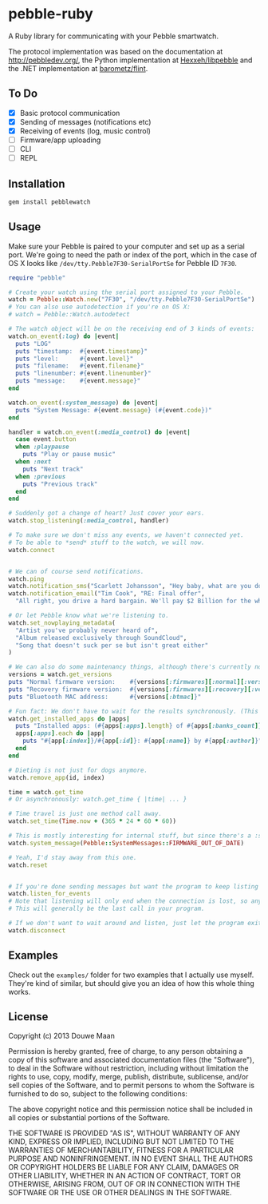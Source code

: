 # pebble-ruby

A Ruby library for communicating with your Pebble smartwatch.

The protocol implementation was based on the documentation at http://pebbledev.org/, the Python implementation at [Hexxeh/libpebble](https://github.com/Hexxeh/libpebble) and the .NET implementation at [barometz/flint](https://github.com/barometz/flint).

## To Do

- [x] Basic protocol communication
- [x] Sending of messages (notifications etc)
- [x] Receiving of events (log, music control)
- [ ] Firmware/app uploading
- [ ] CLI
- [ ] REPL

## Installation

```sh
gem install pebblewatch
```

## Usage

Make sure your Pebble is paired to your computer and set up as a serial port. We're going to need the path or index of the port, which in the case of OS X looks like `/dev/tty.Pebble7F30-SerialPortSe` for Pebble ID `7F30`. 

```ruby
require "pebble"

# Create your watch using the serial port assigned to your Pebble.
watch = Pebble::Watch.new("7F30", "/dev/tty.Pebble7F30-SerialPortSe")
# You can also use autodetection if you're on OS X:
# watch = Pebble::Watch.autodetect

# The watch object will be on the receiving end of 3 kinds of events:
watch.on_event(:log) do |event|
  puts "LOG"
  puts "timestamp:  #{event.timestamp}"
  puts "level:      #{event.level}"
  puts "filename:   #{event.filename}"
  puts "linenumber: #{event.linenumber}"
  puts "message:    #{event.message}"
end

watch.on_event(:system_message) do |event|
  puts "System Message: #{event.message} (#{event.code})"
end

handler = watch.on_event(:media_control) do |event|
  case event.button
  when :playpause
    puts "Play or pause music"
  when :next
    puts "Next track"
  when :previous
    puts "Previous track"
  end
end

# Suddenly got a change of heart? Just cover your ears.
watch.stop_listening(:media_control, handler)

# To make sure we don't miss any events, we haven't connected yet. 
# To be able to *send* stuff to the watch, we will now.
watch.connect


# We can of course send notifications.
watch.ping
watch.notification_sms("Scarlett Johansson", "Hey baby, what are you doing tonight?")
watch.notification_email("Tim Cook", "RE: Final offer", 
  "All right, you drive a hard bargain. We'll pay $2 Billion for the whole shop and that is our final offer.")

# Or let Pebble know what we're listening to.
watch.set_nowplaying_metadata(
  "Artist you've probably never heard of",
  "Album released exclusively through SoundCloud", 
  "Song that doesn't suck per se but isn't great either"
)

# We can also do some maintenancy things, although there's currently no firmware/app uploading.
versions = watch.get_versions
puts "Normal firmware version:    #{versions[:firmwares][:normal][:version]}"
puts "Recovery firmware version:  #{versions[:firmwares][:recovery][:version]}"
puts "Bluetooth MAC address:      #{versions[:btmac]}"

# Fun fact: We don't have to wait for the results synchronously. (This works on every message with a response.)
watch.get_installed_apps do |apps|
  puts "Installed apps: (#{apps[:apps].length} of #{apps[:banks_count]} banks in use)"
  apps[:apps].each do |app|
    puts "#{app[:index]}/#{app[:id]}: #{app[:name]} by #{app[:author]}"
  end
end

# Dieting is not just for dogs anymore.
watch.remove_app(id, index)

time = watch.get_time
# Or asynchronously: watch.get_time { |time| ... }

# Time travel is just one method call away.
watch.set_time(Time.now + (365 * 24 * 60 * 60))

# This is mostly interesting for internal stuff, but since there's a :system_message event as well, I thought why not.
watch.system_message(Pebble::SystemMessages::FIRMWARE_OUT_OF_DATE)

# Yeah, I'd stay away from this one.
watch.reset


# If you're done sending messages but want the program to keep listing for incoming events, say so:
watch.listen_for_events
# Note that listening will only end when the connection is lost, so anything that comes after this call will only then be executed. 
# This will generally be the last call in your program.

# If we don't want to wait around and listen, just let the program exit or disconnect explicitly:
watch.disconnect
```

## Examples
Check out the `examples/` folder for two examples that I actually use myself. They're kind of similar, but should give you an idea of how this whole thing works.

## License
Copyright (c) 2013 Douwe Maan

Permission is hereby granted, free of charge, to any person obtaining
a copy of this software and associated documentation files (the
"Software"), to deal in the Software without restriction, including
without limitation the rights to use, copy, modify, merge, publish,
distribute, sublicense, and/or sell copies of the Software, and to
permit persons to whom the Software is furnished to do so, subject to
the following conditions:

The above copyright notice and this permission notice shall be
included in all copies or substantial portions of the Software.

THE SOFTWARE IS PROVIDED "AS IS", WITHOUT WARRANTY OF ANY KIND,
EXPRESS OR IMPLIED, INCLUDING BUT NOT LIMITED TO THE WARRANTIES OF
MERCHANTABILITY, FITNESS FOR A PARTICULAR PURPOSE AND
NONINFRINGEMENT. IN NO EVENT SHALL THE AUTHORS OR COPYRIGHT HOLDERS BE
LIABLE FOR ANY CLAIM, DAMAGES OR OTHER LIABILITY, WHETHER IN AN ACTION
OF CONTRACT, TORT OR OTHERWISE, ARISING FROM, OUT OF OR IN CONNECTION
WITH THE SOFTWARE OR THE USE OR OTHER DEALINGS IN THE SOFTWARE.